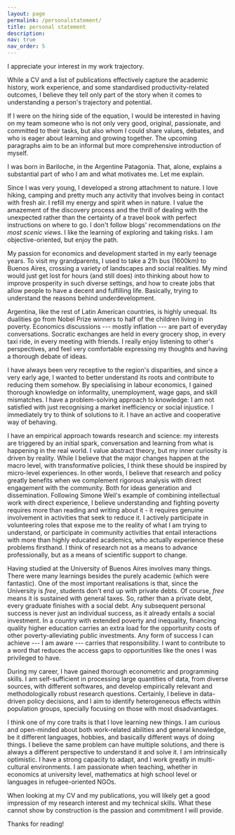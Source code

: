 ```yaml
---
layout: page
permalink: /personalstatement/
title: personal statement
description:
nav: true
nav_order: 5
---
```


I appreciate your interest in my work trajectory. 

While a CV and a list of publications effectively capture the academic history, work experience, and some standardised productivity-related outcomes, I believe they tell only part of the story when it comes to understanding a person's trajectory and potential.

If I were on the hiring side of the equation, I would be interested in having on my team someone who is not only very good, original, passionate, and committed to their tasks, but also whom I could share values, debates, and who is eager about learning and growing together. The upcoming paragraphs aim to be an informal but more comprehensive introduction of myself.

I was born in Bariloche, in the Argentine Patagonia. That, alone, explains a substantial part of who I am and what motivates me. Let me explain.

Since I was very young, I developed a strong attachment to nature. I love hiking, camping and pretty much any activity that involves being in contact with fresh air. I refill my energy and spirit when in nature. I value the amazement of the discovery process and the thrill of dealing with the unexpected rather than the certainty of a travel book with perfect instructions on where to go. I don't follow blogs' recommendations on *the most scenic views*. I like the learning of exploring and taking risks. I am objective-oriented, but enjoy the path.

My passion for economics and development started in my early teenage years. To visit my grandparents, I used to take a 21h bus (1600km) to Buenos Aires, crossing a variety of landscapes and social realities. My mind would just get lost for hours (and still does) into thinking about how to improve prosperity in such diverse settings, and how to create jobs that allow people to have a decent and fulfilling life. Basically, trying to understand the reasons behind  underdevelopment.

Argentina, like the rest of Latin American countries, is highly unequal. Its dualities go from Nobel Prize winners to half of the children living in poverty. Economics discussions --- mostly inflation --- are part of everyday conversations. Socratic exchanges are held in every grocery shop, in every taxi ride, in every meeting with friends. I really enjoy listening to other's perspectives, and feel very comfortable expressing my thoughts and having a thorough debate of ideas. 

I have always been very receptive to the region's disparities, and since a very early age, I wanted to better understand its roots and contribute to reducing them somehow. By specialising in labour economics, I gained thorough knowledge on informality, unemployment, wage gaps, and skill mismatches. I have a problem-solving approach to knowledge: I am not satisfied with just recognising a market inefficiency or social injustice. I immediately try to think of solutions to it. I have an active and cooperative way of behaving. 

I have an empirical approach towards research and science: my interests are triggered by an initial spark, conversation and learning from what is happening in the real world. I value abstract theory, but my inner curiosity is driven by reality. While I believe that the major changes happen at the macro level, with transformative policies, I think these should be inspired by micro-level experiences. In other words, I believe that research and policy greatly benefits when we complement rigorous analysis with direct engagement with the community. Both for ideas generation and dissemination. Following Simone Weil's example of combining intellectual work with direct experience, I believe understanding and fighting poverty requires more than reading and writing about it - it requires genuine involvement in activities that seek to reduce it. I actively participate in volunteering roles that expose me to the reality of what I am trying to understand, or participate in community activities that entail interactions with more than highly educated academics, who actually experience these problems firsthand. I think of research not as a means to advance professionally, but as a means of scientific support to change.

Having studied at the University of Buenos Aires involves many things. There were many learnings besides the purely academic (which were fantastic). One of the most important realisations is that, since the University is *free*, students don't end up with private debts. Of course, *free* means it is sustained with general taxes. So, rather than a private debt, every graduate finishes with a social debt. Any subsequent personal success is never just an individual success, as it already entails a social investment. In a country with extended poverty and inequality, financing quality higher education carries an extra load for the opportunity costs of other poverty-alleviating public investments. Any form of success I can achieve --- I am aware --- carries that responsibility. I want to contribute to a word that reduces the access gaps to opportunities like the ones I was privileged to have.

During my career, I have gained thorough econometric and programming skills. I am self-sufficient in processing large quantities of data, from diverse sources, with different softwares, and develop empirically relevant and methodologically robust research questions. Certainly, I believe in data-driven policy decisions, and I aim to identify heterogeneous effects within population groups, specially focusing on those with most disadvantages.

I think one of my core traits is that I love learning new things. I am curious and open-minded about both work-related abilities and general knowledge, be it different languages, hobbies, and basically different ways of doing things. I believe the same problem can have multiple solutions, and there is always a different perspective to understand it and solve it. I am intrinsically optimistic. I have a strong capacity to adapt, and I work greatly in multi-cultural environments. I am passionate when teaching, whether in economics at university level, mathematics at high school level or languages in refugee-oriented NGOs.

When looking at my CV and my publications, you will likely get a good impression of my research interest and my technical skills. What these cannot show by construction is the passion and commitment I will provide. 

Thanks for reading!